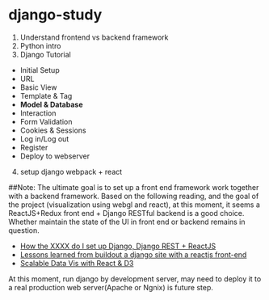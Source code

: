 # django-study

1. Understand frontend vs backend framework 
2. Python intro
3. Django Tutorial
  * Initial Setup
  * URL
  * Basic View
  * Template & Tag
  * __Model & Database__
  * Interaction
  * Form Validation
  * Cookies & Sessions
  * Log in/Log out
  * Register
  * Deploy to webserver
4. setup django webpack + react

##Note: 
The ultimate goal is to set up a front end framework work together with a backend framework. Based on the following reading, and the goal of the project (visualization using webgl and react), at this moment, it seems a ReactJS+Redux front end + Django RESTful backend is a good choice. Whether maintain the state of the UI in front end or backend remains in question.

 * [How the XXXX do I set up Django, Django REST + ReactJS](http://gregblogs.com/how-django-reactjs-and-browserify/)
 * [Lessons learned from buildout a django site with a reactjs front-end](http://reinout.vanrees.org/weblog/2015/08/31/django-site-with-javascript-frontend.html)
 * [Scalable Data Vis with React & D3](https://www.codementor.io/reactjs/tutorial/3-steps-scalable-data-visualization-react-js-d3-js)

At this moment, run django by development server, may need to deploy it to a real production web server(Apache or Ngnix) is future step.
